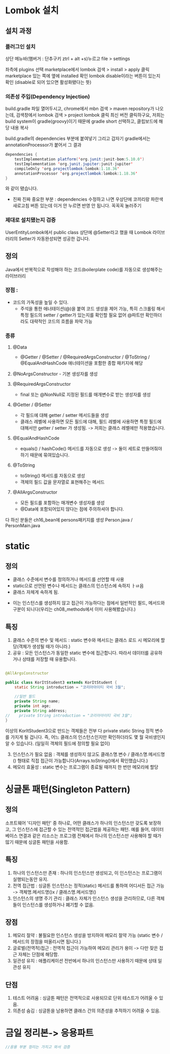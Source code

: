 # Lombok 설치

## 설치 과정
### 플러그인 설치
상단 메뉴바(햄버거 : 단추구키 ztrl + alt +s)누르고 file > settings

좌측에 plugins 선택
marketplace에서 lombok 검색 > install > apply 클릭
marketplace 있는 쪽에 옆에 installed 확인
lombok disable이라는 버튼이 있는지 확인
(disable로 되어 있으면 활성화됐다는 뜻)

### 의존성 주입(Dependency Injection)
build.gradle 파일 열어두시고,
chrome에서 mbn 검색 > maven repository가 나오는데,
검색창에서 lombok 검색 > project lombok 클릭
최신 버전 클릭하구요,
저희는 build system이 gradle(groovy)이기 때문에
gradle short 선택하고, 클립보드에 해당 내용 복사

build.gradle의 dependencies 부분에 붙여넣기
그리고 갑자기 gradle에서는 annotationProcessor가 붙어서
그 결과

```java
dependencies {
    testImplementation platform('org.junit:junit-bom:5.10.0')
    testImplementation 'org.junit.jupiter:junit-jupiter'
    compileOnly 'org.projectlombok:lombok:1.18.36'
    annotationProcessor 'org.projectlombok:lombok:1.18.36'
}
```
와 같이 됐습니다.
* 진짜 진짜 중요한 부분 : dependencies 수정하고 나면
우상단에 코끼리랑 파란색 새로고침 버튼 있는데 이거 안 누르면 반영 안 됩니다.
꼭꼭꼭 눌러주기

###  제대로 설치됐는지 검증
UserEntityLombok에서 public class 상단에
@Setter라고 했을 때 Lombok 라이브러리의 Setter가 자동완성되면
성공한 겁니다.

## 정의
Java에서 반복적으로 작성해야 하는 코드(boilerplate code)를 자동으로 생성해주는 라이브러리


### 장점 :
- 코드의 가독성을 높일 수 있다.
    - 주석을 통한 애너테이션(@)을 붙여 코드 생성을 제어 가능,
    특히 스크롤링 해서 특정 필드의 setter / getter가 있는지를 확인할 필요 없어
    @파트만 확인하더라도 대략적인 코드의 흐름을 파악 가능

### 종류
1. @Data
    - @Getter / @Setter / @RequiredArgsConstructor / @ToString / @EqualAndHashCode
    애너테이션을 포함한 종합 패키지에 해당

2. @NoArgsConstructor - 기본 생성자를 생성

3. @RequiredArgsConstructor
    - final 또는 @NonNull로 지정된 필드를 매개변수로 받는 생성자를 생성

4. @Getter / @Setter
    - 각 필드에 대해 getter / setter 메서드들을 생성
    - 클래스 레벨에 사용하면 모든 필드에 대해, 필드 레벨에 사용하면
    특정 필드에 대해서만 getter / setter 가 생성됨.
    -> 저희는 클래스 레벨에만 적용했습니다.

5. @EqualAndHashCode
    - equals() / hashCode() 메서드를 자동으로 생성
    -> 둘이 세트로 만들어줘야하기 때문에 묶여있습니다.

6. @ToString
    - toString() 메서드를 자동으로 생성
    - 객체의 필드 값을 문자열로 표현해주는 메서드

7. @AllArgsConstructor
    - 모든 필드를 포함하는 매개변수 생성자를 생성
    - @Data에 포함되어있지 않다는 점에 주의하셔야 합니다.

다 하신 분들은 ch16_bean에 persons패키지를 생성
Person.java / PersonMain.java

# static

## 정의
- 클래스 수준에서 변수를 정의하거나 메서드를 선언할 때 사용
- static으로 선언된 변수나 메서드는 클래스의 인스턴스에 속하지 ㅏㄶ음
- 클래스 자체게 속하게 됨.

* 이는 인스턴스를 생성하지 않고 접근이 가능하다는 점에서
일반적인 필드, 메서드와 구분이 되니다(우리는 ch08_methods에서 이미
사용해봤습니다.)

## 특징
1. 클래스 수준의 변수 및 메서드 : static 변수와 메서드는 클래스 로드 시
    메모리에 할당(객체가 생성될 때가 아니라.)
2. 공유 : 모든 인스턴스가 동일한 static 변수에 접근합니다.
    따라서 데이터를 공유하거나 상태를 저장할 때 유용합니다.

```java

@AllArgsConstructor

public class KorItStudent3 extends KorItStudent {
    static String introduction = "코리아아이티 국비 3월";
    
    //일반 필드
    private String name;
    private int age;
    private String address;
//    private String introduction = "코리아아이티 국비 3월";
}
```

이상의 KorItStudent3으로 만드는 객체들은 전부 다 private static String
정적 변수를 가지게 될 겁니다.
즉, 어느 클래스의 인스턴스인지만 확인하더라도 몇 월 국비생인지 알 수 있습니다.
(일일히 객체의 필드에 정의할 필요 없이)

3. 인스턴스가 필요 없음 : 객체를 생성하지 않고도 클래스명.변수 / 클래스명.메서드명()
형태로 직접 접근이 가능합니다(Arrays.toString()에서 확인했습니다.)
4. 메모리 효울성 : static 변수는 프로그램이 종료될 때까지 한 번만 메모리에 할당

# 싱글톤 패턴(Singleton Pattern)

## 정의
소프트웨어 '디자인 패턴' 중 하나로, 어떤 클래스가 하나의 인스턴스만 갖도록
보장하고, 그 인스턴스에 접근할 수 있는 전역적인 접근법을 제공하는 패턴.
예를 들어, 데이터베이스 연결과 같은 리소스는 프로그램 전체에서 하나의 인스턴스만
사용해야 할 때가 많기 때문에 싱글톤 패턴을 사용함.

## 특징
1. 하나의 인스턴스만 존재 : 하나의 인스턴스만 생성되고,
이 인스턴스는 프로그램이 실행되는동안 유지.
2. 전역 접근법 : 싱글톤 인스턴스는 정적(static) 메서드를 통하여 어디서든 접근 가능
-> 객체명.메서드명()x / 클래스명.메서드명()
3. 인스턴스의 생명 주기 관리 : 클래스 자체가 인스턴스 생성을 관리하므로,
다른 객체들이 인스턴스를 생성하거나 폐기할 수 없음.

## 장점
1. 메모리 절약 : 불필요한 인스턴스 생성을 방지하여 메모리 절약 가능
(static 변수 / 메서드의 장점을 떠올리시면 됩니다.)
2. 글로벌(전역적)접근 : 전역적 접근이 가능하여 메모리 관리가 용이
-> 다만 잦은 접근 자체는 단점에 해당함.
3. 일관성 유지 : 애플리케이션 전반에서 하나의 인스턴스만 사용하기 때문에 상태 일관성 유지

## 단점
1. 테스트 어려움 : 싱글톤 패턴은 전역적으로 사용되므로 단위 테스트가 어려울 수 있음.
2. 의존성 숨김 : 싱글톤을 남용하면  클래스 간의 의존성을 추적하기 어려울 수 있음.

# 금일 정리본-> 응용파트
```java
//응용 부분 정리는 가지고 와서 검증
```